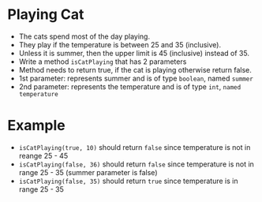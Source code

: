 # Playing Cat
* The cats spend most of the day playing.
* They play if the temperature is between 25 and 35 (inclusive).
* Unless it is summer, then the upper limit is 45 (inclusive) instead of 35.
* Write a method `isCatPlaying` that has 2 parameters
* Method needs to return true, if the cat is playing otherwise return false.
* 1st parameter: represents summer and is of type `boolean`, named `summer`
* 2nd parameter: represents the temperature and is of type `int`, `named temperature`

# Example
* `isCatPlaying(true, 10)` should return `false` since temperature is not in reange 25 - 45
* `isCatPlaying(false, 36)` should return `false` since temperature is not in range 25 - 35 (summer parameter is false)
* `isCatPlaying(false, 35)` should return `true` since temperature is in range 25 - 35